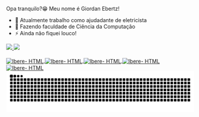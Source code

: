 Opa tranquilo?😁 Meu nome é Giordan Ebertz!

- 🔭 Atualmente trabalho como ajudadante de eletricista
- 🌱 Fazendo faculdade de Ciência da Computação
- ⚡ Ainda não fiquei louco!
<div>
<a href="https://www.instagram.com/giordan_ebertz/">
<img height="180cm" src="https://github-readme-stats.vercel.app/api?username=ebertzgiordan&show_icons=true&theme=dark&include_all_commits=true&count_private=true"/>
<img height="180cm" src="https://github-readme-stats.vercel.app/api/top-langs/?username=ebertzgiordan&layoutcomact&langs_count=16&theme=dark"/>
</div>
  <div style: incline_block"><br>
<img align="center" alt="Ibere- HTML" height="30" width="40" <img src="https://cdn.jsdelivr.net/gh/devicons/devicon@latest/icons/html5/html5-original.svg"/>
<img align="center" alt="Ibere- HTML" height="30" width="40" <img src="https://cdn.jsdelivr.net/gh/devicons/devicon@latest/icons/css3/css3-original.svg" />
<img align="center" alt="Ibere- HTML" height="30" width="40" <img src="https://cdn.jsdelivr.net/gh/devicons/devicon@latest/icons/python/python-original.svg" />
<img align="center" alt="Ibere- HTML" height="30" width="40" <img src="https://cdn.jsdelivr.net/gh/devicons/devicon@latest/icons/java/java-original.svg" />
<img align="center" alt="Ibere- HTML" height="30" width="40" <img src="https://cdn.jsdelivr.net/gh/devicons/devicon@latest/icons/javascript/javascript-original.svg" />          
  </div>    

<picture>
  <source media="(prefers-color-scheme: dark)" srcset="https://raw.githubusercontent.com/ebertzgiordan/ebertzgiordan/output/github-contribution-grid-snake-dark.svg">
  <source media="(prefers-color-scheme: light)" srcset="https://raw.githubusercontent.com/ebertzgiordan/ebertzgiordan/output/github-contribution-grid-snake.svg">
  <img alt="github contribution grid snake animation" src="https://raw.githubusercontent.com/ebertzgiordan/ebertzgiordan/output/github-contribution-grid-snake.svg">
</picture>
